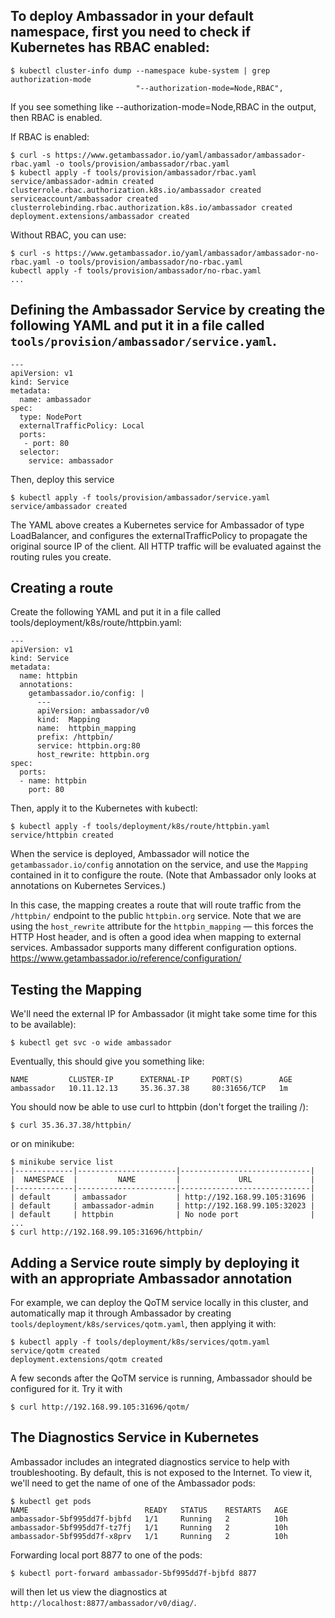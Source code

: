 
## To deploy Ambassador in your default namespace, first you need to check if Kubernetes has RBAC enabled:
```
$ kubectl cluster-info dump --namespace kube-system | grep authorization-mode
                            "--authorization-mode=Node,RBAC",
```
If you see something like --authorization-mode=Node,RBAC in the output, then RBAC is enabled.

If RBAC is enabled:
```
$ curl -s https://www.getambassador.io/yaml/ambassador/ambassador-rbac.yaml -o tools/provision/ambassador/rbac.yaml
$ kubectl apply -f tools/provision/ambassador/rbac.yaml
service/ambassador-admin created
clusterrole.rbac.authorization.k8s.io/ambassador created
serviceaccount/ambassador created
clusterrolebinding.rbac.authorization.k8s.io/ambassador created
deployment.extensions/ambassador created
```
Without RBAC, you can use:
```
$ curl -s https://www.getambassador.io/yaml/ambassador/ambassador-no-rbac.yaml -o tools/provision/ambassador/no-rbac.yaml
kubectl apply -f tools/provision/ambassador/no-rbac.yaml
...
```

## Defining the Ambassador Service by creating the following YAML and put it in a file called `tools/provision/ambassador/service.yaml`.
```
---
apiVersion: v1
kind: Service
metadata:
  name: ambassador
spec:
  type: NodePort
  externalTrafficPolicy: Local
  ports:
   - port: 80
  selector:
    service: ambassador
```
Then, deploy this service
```
$ kubectl apply -f tools/provision/ambassador/service.yaml
service/ambassador created
```
The YAML above creates a Kubernetes service for Ambassador of type LoadBalancer, and configures the externalTrafficPolicy to propagate the original source IP of the client. All HTTP traffic will be evaluated against the routing rules you create.

## Creating a route
Create the following YAML and put it in a file called tools/deployment/k8s/route/httpbin.yaml:
```
---
apiVersion: v1
kind: Service
metadata:
  name: httpbin
  annotations:
    getambassador.io/config: |
      ---
      apiVersion: ambassador/v0
      kind:  Mapping
      name:  httpbin_mapping
      prefix: /httpbin/
      service: httpbin.org:80
      host_rewrite: httpbin.org
spec:
  ports:
  - name: httpbin
    port: 80
```
Then, apply it to the Kubernetes with kubectl:
```
$ kubectl apply -f tools/deployment/k8s/route/httpbin.yaml
service/httpbin created
```
When the service is deployed, Ambassador will notice the `getambassador.io/config` annotation on the service, and use the `Mapping` contained in it to configure the route. (Note that Ambassador only looks at annotations on Kubernetes Services.)

In this case, the mapping creates a route that will route traffic from the `/httpbin/` endpoint to the public `httpbin.org` service. Note that we are using the `host_rewrite` attribute for the `httpbin_mapping` — this forces the HTTP Host header, and is often a good idea when mapping to external services. Ambassador supports many different configuration options.
https://www.getambassador.io/reference/configuration/

## Testing the Mapping
We'll need the external IP for Ambassador (it might take some time for this to be available):
```
$ kubectl get svc -o wide ambassador
```
Eventually, this should give you something like:
```
NAME         CLUSTER-IP      EXTERNAL-IP     PORT(S)        AGE
ambassador   10.11.12.13     35.36.37.38     80:31656/TCP   1m
```
You should now be able to use curl to httpbin (don't forget the trailing /):
```
$ curl 35.36.37.38/httpbin/
```
or on minikube:
```
$ minikube service list
|-------------|----------------------|-----------------------------|
|  NAMESPACE  |         NAME         |             URL             |
|-------------|----------------------|-----------------------------|
| default     | ambassador           | http://192.168.99.105:31696 |
| default     | ambassador-admin     | http://192.168.99.105:32023 |
| default     | httpbin              | No node port                |
...
$ curl http://192.168.99.105:31696/httpbin/
```

## Adding a Service route simply by deploying it with an appropriate Ambassador annotation
For example, we can deploy the QoTM service locally in this cluster, and automatically map it through Ambassador by creating `tools/deployment/k8s/services/qotm.yaml`, then applying it with:
```
$ kubectl apply -f tools/deployment/k8s/services/qotm.yaml
service/qotm created
deployment.extensions/qotm created
```
A few seconds after the QoTM service is running, Ambassador should be configured for it. Try it with
```
$ curl http://192.168.99.105:31696/qotm/
```

##  The Diagnostics Service in Kubernetes
Ambassador includes an integrated diagnostics service to help with troubleshooting. By default, this is not exposed to the Internet. To view it, we'll need to get the name of one of the Ambassador pods:
```
$ kubectl get pods
NAME                          READY   STATUS    RESTARTS   AGE
ambassador-5bf995dd7f-bjbfd   1/1     Running   2          10h
ambassador-5bf995dd7f-tz7fj   1/1     Running   2          10h
ambassador-5bf995dd7f-x8prv   1/1     Running   2          10h
```
Forwarding local port 8877 to one of the pods:
```
$ kubectl port-forward ambassador-5bf995dd7f-bjbfd 8877
```
will then let us view the diagnostics at `http://localhost:8877/ambassador/v0/diag/`.
